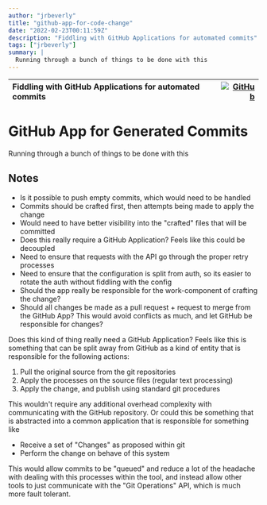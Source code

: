 ```yaml
---
author: "jrbeverly"
title: "github-app-for-code-change"
date: "2022-02-23T00:11:59Z"
description: "Fiddling with GitHub Applications for automated commits"
tags: ["jrbeverly"]
summary: |
  Running through a bunch of things to be done with this
---
```


| Fiddling with GitHub Applications for automated commits | [![GitHub](https://img.shields.io/badge/GitHub-%23121011.svg?logo=github&logoColor=white)](https://github.com/jrbeverly/github-app-for-code-change) |
| :-------- | -------: |


# GitHub App for Generated Commits

Running through a bunch of things to be done with this

## Notes

- Is it possible to push empty commits, which would need to be handled
- Commits should be crafted first, then attempts being made to apply the change
- Would need to have better visibility into the "crafted" files that will be committed
- Does this really require a GitHub Application? Feels like this could be decoupled
- Need to ensure that requests with the API go through the proper retry processes
- Need to ensure that the configuration is split from auth, so its easier to rotate the auth without fiddling with the config
- Should the app really be responsible for the work-component of crafting the change?
- Should all changes be made as a pull request + request to merge from the GitHub App? This would avoid conflicts as much, and let GitHub be responsible for changes?

Does this kind of thing really need a GitHub Application? Feels like this is something that can be split away from GitHub as a kind of entity that is responsible for the following actions:

1) Pull the original source from the git repositories
2) Apply the processes on the source files (regular text processing)
3) Apply the change, and publish using standard git procedures

This wouldn't require any additional overhead complexity with communicating with the GitHub repository. Or could this be something that is abstracted into a common application that is responsible for something like

- Receive a set of "Changes" as proposed within git
- Perform the change on behave of this system

This would allow commits to be "queued" and reduce a lot of the headache with dealing with this processes within the tool, and instead allow other tools to just communicate with the "Git Operations" API, which is much more fault tolerant.
